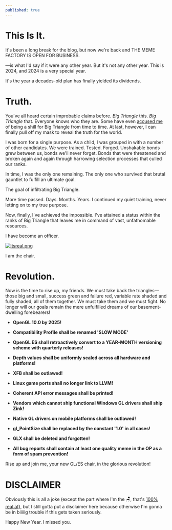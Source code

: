 ```yaml
---
published: true
---
```

# This Is It.

It's been a long break for the blog, but now we're back and THE MEME FACTORY IS OPEN FOR BUSINESS.

—is what I'd say if it were any other year. But it's not any other year. This is 2024, and 2024 is a very special year.

It's the year a decades-old plan has finally yielded its dividends.

# Truth.
You've all heard certain improbable claims before. *Big Triangle* this. *Big Triangle* that. Everyone knows who they are. Some have even [accused me](https://github.com/zmike/vkoverhead/pull/24#issuecomment-1734067828) of being a shill for Big Triangle from time to time. At last, however, I can finally pull off my mask to reveal the truth for the world.

I was born for a single purpose. As a child, I was grouped in with a number of other candidates. We were trained. Tested. Forged. Unshakable bonds grew between us, bonds we'll never forget. Bonds that were threatened and broken again and again through harrowing selection processes that culled our ranks.

In time, I was the only one remaining. The only one who survived that brutal gauntlet to fulfill an ultimate goal.

The goal of infiltrating Big Triangle.

More time passed. Days. Months. Years. I continued my quiet training, never letting on to my true purpose.

Now, finally, I've achieved the impossible. I've attained a status within the ranks of Big Triangle that leaves me in command of vast, unfathomable resources.

I have become an officer.

[![itsreal.png]({{site.url}}/assets/itsreal.png)]({{site.url}}/assets/itsreal.png)

I am the chair.

# Revolution.
Now is the time to rise up, my friends. We must take back the triangles—those big and small, success green and failure red, variable rate shaded and fully shaded, all of them together. We must take them and we must fight. No longer will our goals remain the mere unfulfilled dreams of our basement-dwelling forebearers!

* **OpenGL 10.0 by 2025!**

* **Compatibility Profile shall be renamed 'SLOW MODE'**

* **OpenGL ES shall retroactively convert to a YEAR-MONTH versioning scheme with quarterly releases!**

* **Depth values shall be uniformly scaled across all hardware and platforms!**

* **XFB shall be outlawed!**

* **Linux game ports shall no longer link to LLVM!**

* **Coherent API error messages shall be printed!**

* **Vendors which cannot ship functional Windows GL drivers shall ship Zink!**

* **Native GL drivers on mobile platforms shall be outlawed!**

* **gl_PointSize shall be replaced by the constant '1.0' in all cases!**

* **GLX shall be deleted and forgotten!**

* **All bug reports shall contain at least one quality meme in the OP as a form of spam prevention!**

Rise up and join me, your new GL/ES chair, in the glorious revolution!

# DISCLAIMER
Obviously this is all a joke (except the part where I'm the 🪑, that's [100% real af](https://www.khronos.org/about/working-group-officers/)), but I still gotta put a disclaimer here because otherwise I'm gonna be in biiiiig trouble if this gets taken seriously.

Happy New Year. I missed you.
